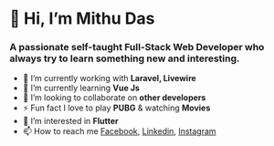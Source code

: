 # 👋 Hi, I’m Mithu Das
### A passionate self-taught Full-Stack Web Developer who always try to learn something new and interesting.

- 🔭 I’m currently working with <strong>Laravel, Livewire</strong>
- 🌱 I’m currently learning <strong>Vue Js</strong>
- 💞️ I’m looking to collaborate on <strong>other developers</strong>
- ⚡ Fun fact I love to play <b>PUBG</b> & watching <b>Movies</b>
- 👀 I’m interested in <strong>Flutter</strong>
- 📫 How to reach me <a href="https://www.facebook.com/developermithu">Facebook</a>, <a href="https://www.linkedin.com/in/developermithu">Linkedin</a>, <a href="https://www.instagram.com/developermithu">Instagram</a>

<!---
developermithu/developermithu is a ✨ special ✨ repository because its `README.md` (this file) appears on your GitHub profile.
You can click the Preview link to take a look at your changes.
--->

